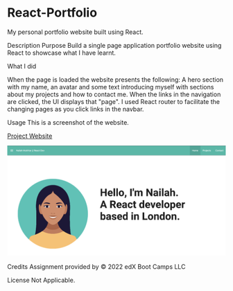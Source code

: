 # React-Portfolio

My personal portfolio website built using React.

Description
Purpose
Build a single page application portfolio website using React to showcase what I have learnt.

What I did

When the page is loaded the website presents the following:
A hero section with my name, an avatar and some text introducing myself with sections about my projects and how to contact me.
When the links in the navigation are clicked, the UI displays that "page".
I used React router to facilitate the changing pages as you click links in the navbar.


Usage
This is a screenshot of the website.

[Project Website](https://nailahmukhtar.github.io/react-portfolio)

![Screenshot of website](./public/websitescreenshot.png)


Credits
Assignment provided by © 2022 edX Boot Camps LLC

License
Not Applicable.